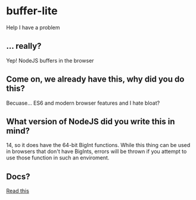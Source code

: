 # buffer-lite

Help I have a problem

## ... really?

Yep! NodeJS buffers in the browser

## Come on, we already have this, why did you do this?

Becuase... ES6 and modern browser features and I hate bloat?

## What version of NodeJS did you write this in mind?

14, so it does have the 64-bit BigInt functions. While this thing can be used in browsers that don't have BigInts, errors will be thrown if you attempt to use those function in such an enviroment.

## Docs?

[Read this](https://nodejs.org/docs/latest-v14.x/api/buffer.html)
